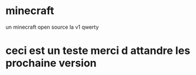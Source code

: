 # minecraft
un minecraft open source la v1 qwerty
# ceci est un teste merci d attandre les prochaine version
